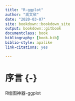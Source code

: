 ```yaml
--- 
title: "R-ggplot"
author: "高文欣"
date: "2020-03-07"
site: bookdown::bookdown_site
output: bookdown::gitbook
documentclass: book
bibliography: [book.bib]
biblio-style: apalike
link-citations: yes

---
```


# 序言 {-}

R绘图神器-ggplot

